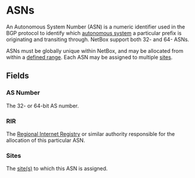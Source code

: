 # ASNs

An Autonomous System Number (ASN) is a numeric identifier used in the BGP protocol to identify which [autonomous system](https://en.wikipedia.org/wiki/Autonomous_system_%28Internet%29) a particular prefix is originating and transiting through. NetBox support both 32- and 64- ASNs.

ASNs must be globally unique within NetBox, and may be allocated from within a [defined range](./asnrange.md). Each ASN may be assigned to multiple [sites](../dcim/site.md).

## Fields

### AS Number

The 32- or 64-bit AS number.

### RIR

The [Regional Internet Registry](./rir.md) or similar authority responsible for the allocation of this particular ASN.

### Sites

The [site(s)](../dcim/site.md) to which this ASN is assigned.
